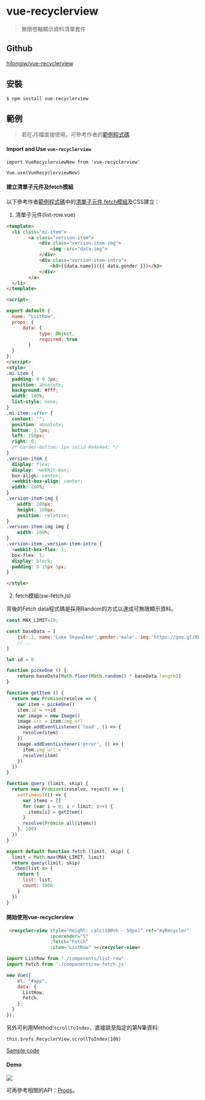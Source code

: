# vue-recyclerview

> 無限卷軸顯示資料清單套件

## Github

[hilongjw/vue-recyclerview](https://github.com/hilongjw/vue-recyclerview)


## 安裝

```
$ npm install vue-recyclerview
```

## 範例

> 若在JS檔直接使用，可參考作者的[範例程式碼](https://github.com/hilongjw/vue-recyclerview/tree/master/examples/simple)


#### Import and Use `vue-recyclerview`

```
import VueRecyclerviewNew from 'vue-recyclerview'

Vue.use(VueRecyclerviewNew)
```

#### 建立清單子元件及fetch模組

以下參考作者[範例程式碼](https://github.com/hilongjw/vue-recyclerview/tree/master/examples/component)中的[清單子元件](https://github.com/hilongjw/vue-recyclerview/blob/master/examples/component/Item.vue),[fetch模組](https://github.com/hilongjw/vue-recyclerview/blob/master/examples/component/mi-fetch.js)及CSS建立：

1. 清單子元件(list-row.vue)

```html
<template>
  <li class="mi-item">
        <a class="version-item">
            <div class="version-item-img">
                <img :src="data.img">
            </div>
            <div class="version-item-intro">
                <h3>{{data.name}}({{ data.gender }})</h3>
            </div>
        </a> 
  </li>
</template>

<script>

export default {
  name: "ListRow",
  props: {
      data: {
            type: Object,
            required: true
        }
  }
};
</script>
<style>
.mi-item {
  padding: 0 0 3px;
  position: absolute;
  background: #fff;
  width: 100%;
  list-style: none;
}
.mi-item::after {
  content: "";
  position: absolute;
  bottom: 1.5px;
  left: 150px;
  right: 0;
  /* border-bottom: 1px solid #e4e4e4; */
}
.version-item {
  display: flex;
  display: -webkit-box;
  box-align: center;
  -webkit-box-align: center;
  width: 100%;
}
.version-item-img {
    width: 180px;
    height: 180px;
    position: relative;
}
.version-item-img img {
    width: 100%;
}
.version-item .version-item-intro {
  -webkit-box-flex: 1;
  box-flex: 1;
  display: block;
  padding: 0 15px 5px;
}

</style>
```


2. fetch模組(sw-fetch.js) 

背後的Fetch data程式碼是採用Random的方式以達成可無限顯示資料。

```javascript
const MAX_LIMIT=10;

const baseData = [
    {id: 1, name:'Luke Skywalker',gender:'male', img:'https://goo.gl/KEUxHN'},
    //...
]

let id = 0

function pickeOne () {
    return baseData[Math.floor(Math.random() * baseData.length)]
}

function getItem () {
  return new Promise(resolve => {
    var item = pickeOne()
    item.id = ++id
    var image = new Image()
    image.src = item.img_url
    image.addEventListener('load', () => {
      resolve(item)
    })
    image.addEventListener('error', () => {
      item.img_url = ''
      resolve(item)
    })
  })
}

function query (limit, skip) {
  return new Promise((resolve, reject) => {
    setTimeout(() => {
      var items = []
      for (var i = 0; i < limit; i++) {
        items[i] = getItem()
      }
      resolve(Promise.all(items))
    }, 200)
  })
}

export default function fetch (limit, skip) {
  limit = Math.max(MAX_LIMIT, limit)
  return query(limit, skip)
  .then(list => {
    return {
      list: list,
      count: 1000
    }
  })
}
```

#### 開始使用vue-recyclerview

```html
 <recycler-view style="height: calc(100vh - 50px)" ref="myRecycler"
                :prerender="5"
                :fetch="Fetch" 
                :item="ListRow" ></recycler-view>
```


```javascript
import ListRow from "./components/list-row"
import Fetch from './components/sw-fetch.js'

new Vue({
    el: "#app",
    data: {
      ListRow,
      Fetch,
    };
  }
});
```

另外可利用Method:`scrollToIndex`，直接跳至指定的第N筆資料:

```
this.$refs.RecyclerView.scrollToIndex(100)
```

[Sample code]()

#### Demo

![](assets/demo1.gif)


可再參考相關的API：[Props](https://github.com/hilongjw/vue-recyclerview#props-options)。


